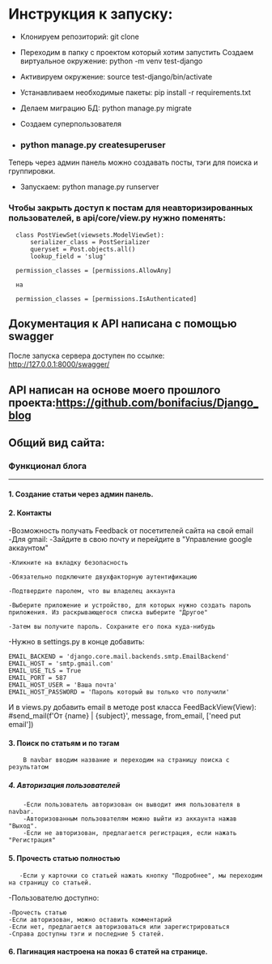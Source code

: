 # Инструкция к запуску:
- Клонируем репозиторий: git clone

- Переходим в папку с проектом который хотим запустить Создаем виртуальное окружение: python -m venv test-django

- Активируем окружение: source test-django/bin/activate

- Устанавливаем необходимые пакеты: pip install -r requirements.txt

- Делаем миграцию БД: python manage.py migrate

- Создаем суперпользователя 
- ### python manage.py createsuperuser

Теперь через админ панель можно создавать посты, тэги для поиска и группировки.

- Запускаем: python manage.py runserver

### Чтобы закрыть доступ к постам для неавторизированных пользователей, в api/core/view.py нужно поменять:

      class PostViewSet(viewsets.ModelViewSet):
          serializer_class = PostSerializer
          queryset = Post.objects.all()
          lookup_field = 'slug'
    
      permission_classes = [permissions.AllowAny]
      
      на

      permission_classes = [permissions.IsAuthenticated]

## Документация к API написана с помощью swagger
После запуска сервера доступен по ссылке: http://127.0.0.1:8000/swagger/


## API написан на основе моего прошлого проекта:https://github.com/bonifacius/Django_blog
## Общий вид сайта:
### Функционал блога
**************************************
#### 1. Создание статьи через админ панель.
#### 2. Контакты
-Возможность получать Feedback от посетителей сайта на свой email
-Для gmail:
    -Зайдите в свою почту и перейдите в "Управление google аккаунтом"

    -Кликните на вкладку безопасность

    -Обязательно подключите двухфакторную аутентификацию

    -Подтвердите паролем, что вы владелец аккаунта

    -Выберите приложение и устройство, для которых нужно создать пароль приложения. Из раскрывающегося списка выберите "Другое"

    -Затем вы получите пароль. Сохраните его пока куда-нибудь
-Нужно в settings.py в конце добавить:

    EMAIL_BACKEND = 'django.core.mail.backends.smtp.EmailBackend'
    EMAIL_HOST = 'smtp.gmail.com'
    EMAIL_USE_TLS = True
    EMAIL_PORT = 587
    EMAIL_HOST_USER = 'Ваша почта'
    EMAIL_HOST_PASSWORD = 'Пароль который вы только что получили'

И в views.py добавить email в методе post класса FeedBackView(View):
#send_mail(f'От {name} | {subject}', message, from_email, ['need put email'])

#### 3. Поиск по статьям и по тэгам
        В navbar вводим название и переходим на страницу поиска с результатом 

##### 4. Авторизация пользователей
        -Если пользователь авторизован он выводит имя пользователя в navbar.    
        -Авторизованным пользователям можно выйти из аккаунта нажав "Выход". 
        -Если не авторизован, предлагается регистрация, если нажать "Регистрация"

#### 5. Прочесть статью полностью
       -Если у карточки со статьей нажать кнопку "Подробнее", мы переходим на страницу со статьей.

-Пользователю доступно:

    -Прочесть статью
    -Если авторизован, можно оставить комментарий
    -Если нет, предлагается авторизоваться или зарегистрироваться
    -Справа доступны тэги и последние 5 статей.
    
#### 6. Пагинация настроена на показ 6 статей на странице.
